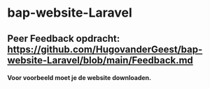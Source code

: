 # bap-website-Laravel

## Peer Feedback opdracht: https://github.com/HugovanderGeest/bap-website-Laravel/blob/main/Feedback.md
#### Voor voorbeeld moet je de website downloaden. 
